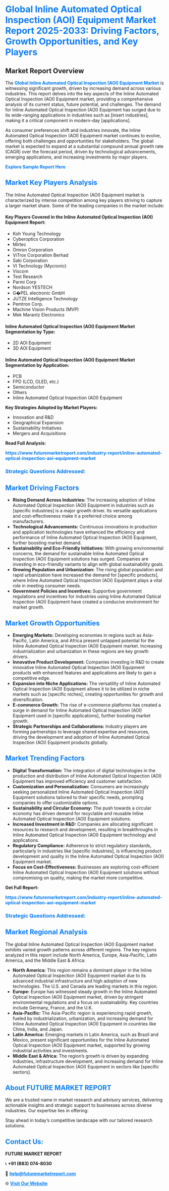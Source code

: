 <h1 style="color: #007BFF;">Global Inline Automated Optical Inspection (AOI) Equipment Market Report 2025-2033: Driving Factors, Growth Opportunities, and Key Players</h1>

<section id="overview">
<h2>Market Report Overview</h2>
<p>The <a href="https://www.futuremarketreport.com/industry-report/inline-automated-optical-inspection-aoi-equipment-market" style="color: #007BFF; text-decoration: none;"><strong>Global Inline Automated Optical Inspection (AOI) Equipment Market</strong></a> is witnessing significant growth, driven by increasing demand across various industries. This report delves into the key aspects of the Inline Automated Optical Inspection (AOI) Equipment market, providing a comprehensive analysis of its current status, future potential, and challenges. The demand for Inline Automated Optical Inspection (AOI) Equipment has surged due to its wide-ranging applications in industries such as [insert industries], making it a critical component in modern-day [applications].</p>
<p>As consumer preferences shift and industries innovate, the Inline Automated Optical Inspection (AOI) Equipment market continues to evolve, offering both challenges and opportunities for stakeholders. The global market is expected to expand at a substantial compound annual growth rate (CAGR) over the forecast period, driven by technological advancements, emerging applications, and increasing investments by major players.</p>
</section>

<section id="overview">
<p><a href="https://www.futuremarketreport.com/request-sample/reportId=127877" style="color: #007BFF; text-decoration: none;"><strong>Explore Sample Report Here</strong></a></p>
</section>

<section id="key-players">
<h2 style="color: #007BFF;">Market Key Players Analysis</h2>
<p>The Inline Automated Optical Inspection (AOI) Equipment market is characterized by intense competition among key players striving to capture a larger market share. Some of the leading companies in the market include:</p>
<h4>Key Players Covered in the Inline Automated Optical Inspection (AOI) Equipment Report:</h4>
<ul><li>Koh Young Technology</li><li>Cyberoptics Corporation</li><li>Mirtec</li><li>Omron Corporation</li><li>ViTrox Corporation Berhad</li><li>Saki Corporation</li><li>VI Technology (Mycronic)</li><li>Viscom</li><li>Test Research</li><li>Parmi Corp</li><li>Nordson YESTECH</li><li>G�PEL electronic GmbH</li><li>JUTZE Intelligence Technology</li><li>Pemtron Corp.</li><li>Machine Vision Products (MVP)</li><li>Mek Marantz Electronics</li></ul>
<h4>Inline Automated Optical Inspection (AOI) Equipment Market Segmentation by Type:</h4>
<ul><li>2D AOI Equipment</li><li>3D AOI Equipment</li></ul>

<h4>Inline Automated Optical Inspection (AOI) Equipment Market Segmentation by Application:</h4>
<ul><li>PCB</li><li>FPD (LCD, OLED, etc.)</li><li>Semiconductor</li><li>Others</li><li>Inline Automated Optical Inspection (AOI) Equipment</li></ul>
<p><strong>Key Strategies Adopted by Market Players:</strong></p>
<ul>
<li>Innovation and R&D</li>
<li>Geographical Expansion</li>
<li>Sustainability Initiatives</li>
<li>Mergers and Acquisitions</li>
</ul>
</section>

<section>
<p><strong>Read Full Analysis: </strong></p><a href="https://www.futuremarketreport.com/industry-report/inline-automated-optical-inspection-aoi-equipment-market" style="color: #007BFF; text-decoration: none;"><strong>https://www.futuremarketreport.com/industry-report/inline-automated-optical-inspection-aoi-equipment-market</strong></a>
<h3 style="color: #007BFF;">Strategic Questions Addressed:</h3>
</section>

<section id="driving-factors">
<h2 style="color: #007BFF;">Market Driving Factors</h2>
<ul>
<li><strong>Rising Demand Across Industries:</strong> The increasing adoption of Inline Automated Optical Inspection (AOI) Equipment in industries such as [specific industries] is a major growth driver. Its versatile applications and cost-effectiveness make it a preferred choice among manufacturers.</li>
<li><strong>Technological Advancements:</strong> Continuous innovations in production and application technologies have enhanced the efficiency and performance of Inline Automated Optical Inspection (AOI) Equipment, further boosting market demand.</li>
<li><strong>Sustainability and Eco-Friendly Initiatives:</strong> With growing environmental concerns, the demand for sustainable Inline Automated Optical Inspection (AOI) Equipment solutions has surged. Companies are investing in eco-friendly variants to align with global sustainability goals.</li>
<li><strong>Growing Population and Urbanization:</strong> The rising global population and rapid urbanization have increased the demand for [specific products], where Inline Automated Optical Inspection (AOI) Equipment plays a vital role in meeting consumer needs.</li>
<li><strong>Government Policies and Incentives:</strong> Supportive government regulations and incentives for industries using Inline Automated Optical Inspection (AOI) Equipment have created a conducive environment for market growth.</li>
</ul>
</section>

<section id="growth-opportunities">
<h2 style="color: #007BFF;">Market Growth Opportunities</h2>
<ul>
<li><strong>Emerging Markets:</strong> Developing economies in regions such as Asia-Pacific, Latin America, and Africa present untapped potential for the Inline Automated Optical Inspection (AOI) Equipment market. Increasing industrialization and urbanization in these regions are key growth drivers.</li>
<li><strong>Innovative Product Development:</strong> Companies investing in R&D to create innovative Inline Automated Optical Inspection (AOI) Equipment products with enhanced features and applications are likely to gain a competitive edge.</li>
<li><strong>Expansion into Niche Applications:</strong> The versatility of Inline Automated Optical Inspection (AOI) Equipment allows it to be utilized in niche markets such as [specific niches], creating opportunities for growth and diversification.</li>
<li><strong>E-commerce Growth:</strong> The rise of e-commerce platforms has created a surge in demand for Inline Automated Optical Inspection (AOI) Equipment used in [specific applications], further boosting market growth.</li>
<li><strong>Strategic Partnerships and Collaborations:</strong> Industry players are forming partnerships to leverage shared expertise and resources, driving the development and adoption of Inline Automated Optical Inspection (AOI) Equipment products globally.</li>
</ul>
</section>

<section id="trending-factors">
<h2 style="color: #007BFF;">Market Trending Factors</h2>
<ul>
<li><strong>Digital Transformation:</strong> The integration of digital technologies in the production and distribution of Inline Automated Optical Inspection (AOI) Equipment has improved efficiency and customer satisfaction.</li>
<li><strong>Customization and Personalization:</strong> Consumers are increasingly seeking personalized Inline Automated Optical Inspection (AOI) Equipment solutions tailored to their specific needs, prompting companies to offer customizable options.</li>
<li><strong>Sustainability and Circular Economy:</strong> The push towards a circular economy has driven demand for recyclable and reusable Inline Automated Optical Inspection (AOI) Equipment solutions.</li>
<li><strong>Increased Investment in R&D:</strong> Companies are allocating significant resources to research and development, resulting in breakthroughs in Inline Automated Optical Inspection (AOI) Equipment technology and applications.</li>
<li><strong>Regulatory Compliance:</strong> Adherence to strict regulatory standards, particularly in industries like [specific industries], is influencing product development and quality in the Inline Automated Optical Inspection (AOI) Equipment market.</li>
<li><strong>Focus on Cost-Effectiveness:</strong> Businesses are exploring cost-efficient Inline Automated Optical Inspection (AOI) Equipment solutions without compromising on quality, making the market more competitive.</li>
</ul>
</section>

<section>
<p><strong>Get Full Report: </strong></p><a href="https://www.futuremarketreport.com/industry-report/inline-automated-optical-inspection-aoi-equipment-market" style="color: #007BFF; text-decoration: none;"><strong>https://www.futuremarketreport.com/industry-report/inline-automated-optical-inspection-aoi-equipment-market</strong></a>
<h3 style="color: #007BFF;">Strategic Questions Addressed:</h3>
</section>


<section id="regional-analysis">
<h2 style="color: #007BFF;">Market Regional Analysis</h2>
<p>The global Inline Automated Optical Inspection (AOI) Equipment market exhibits varied growth patterns across different regions. The key regions analyzed in this report include North America, Europe, Asia-Pacific, Latin America, and the Middle East & Africa:</p>
<ul>
<li><strong>North America:</strong> This region remains a dominant player in the Inline Automated Optical Inspection (AOI) Equipment market due to its advanced industrial infrastructure and high adoption of new technologies. The U.S. and Canada are leading markets in this region.</li>
<li><strong>Europe:</strong> Europe has witnessed steady growth in the Inline Automated Optical Inspection (AOI) Equipment market, driven by stringent environmental regulations and a focus on sustainability. Key countries include Germany, France, and the U.K.</li>
<li><strong>Asia-Pacific:</strong> The Asia-Pacific region is experiencing rapid growth, fueled by industrialization, urbanization, and increasing demand for Inline Automated Optical Inspection (AOI) Equipment in countries like China, India, and Japan.</li>
<li><strong>Latin America:</strong> Emerging markets in Latin America, such as Brazil and Mexico, present significant opportunities for the Inline Automated Optical Inspection (AOI) Equipment market, supported by growing industrial activities and investments.</li>
<li><strong>Middle East & Africa:</strong> The region’s growth is driven by expanding industries, infrastructure development, and increasing demand for Inline Automated Optical Inspection (AOI) Equipment in sectors like [specific sectors].</li>
</ul>
</section>

<footer>
<h2 style="color: #007BFF;">About FUTURE MARKET REPORT</h2>
<p>We are a trusted name in market research and advisory services, delivering actionable insights and strategic support to businesses across diverse industries. Our expertise lies in offering:</p>

<p>Stay ahead in today’s competitive landscape with our tailored research solutions.</p>

<h2 style="color: #007BFF;">Contact Us:</h2>
<p><strong>FUTURE MARKET REPORT</strong></p>
<p>📞 <strong>+91 (883) 074-8030</strong></p>
<p>📧 <strong><a href="mailto:help@futuremarketreport.com" style="color: #007BFF;">help@futuremarketreport.com</a></strong></p>
<p>🌐 <strong><a href="https://www.futuremarketreport.com/" style="color: #007BFF;">Visit Our Website</a></strong></p>
</footer>
